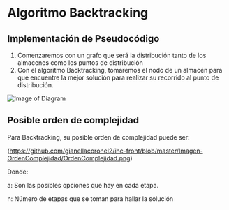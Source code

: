 # Algoritmo Backtracking

## Implementación de Pseudocódigo

1. Comenzaremos con un grafo que será la distribución tanto de los almacenes como los puntos de distribución
2. Con el algoritmo Backtracking, tomaremos el nodo de un almacén para que encuentre la mejor solución para realizar su recorrido al punto de distribución.

![Image of Diagram](https://github.com/gianellacoronel2/ihc-front/blob/master/Imagen-OrdenComplejidad/Diagrama_Flujo.png)


## Posible orden de complejidad

Para Backtracking, su posible orden de complejidad puede ser:

(https://github.com/gianellacoronel2/ihc-front/blob/master/Imagen-OrdenComplejidad/OrdenComplejidad.png)

Donde:

a: Son las posibles opciones que hay en cada etapa.

n: Número de etapas que se toman para hallar la solución

